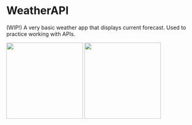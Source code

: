 # WeatherAPI

(WIP!) A very basic weather app that displays current forecast. Used to practice working with APIs.
<p float="center">
<img src="https://user-images.githubusercontent.com/22801309/222136543-4c67145d-eef7-452c-ac07-2a5721c1b640.png" width="200">
<img src="https://user-images.githubusercontent.com/22801309/222136692-1389e10e-48bb-4f99-9364-0f7e3a39a860.png" width="200">
</p>
